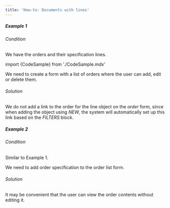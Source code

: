 ```yaml
---
title: 'How-to: Documents with lines'
---
```


##### Example 1

###### Condition

We have the orders and their specification lines.

import {CodeSample} from './CodeSample.mdx'

<CodeSample url="http://documentation.lsfusion.org:5000/sample?file=UseCaseDocument&block=sample1"/>

We need to create a form with a list of orders where the user can add, edit or delete them.

###### Solution

<CodeSample url="http://documentation.lsfusion.org:5000/sample?file=UseCaseDocument&block=solution1"/>

We do not add a link to the order for the line object on the *order* form, since when adding the object using *NEW*, the system will automatically set up this link based on the *FILTERS* block.

##### Example 2

###### Condition

Similar to Example 1.

We need to add order specification to the order list form.

###### Solution

<CodeSample url="http://documentation.lsfusion.org:5000/sample?file=UseCaseDocument&block=solution2"/>

It may be convenient that the user can view the order contents without editing it.

  

